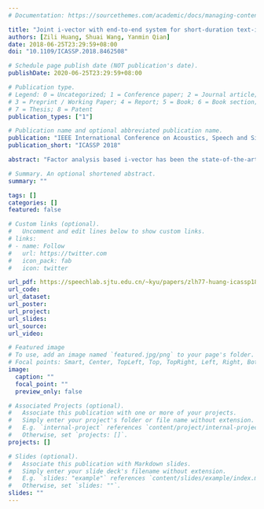 ```yaml
---
# Documentation: https://sourcethemes.com/academic/docs/managing-content/

title: "Joint i-vector with end-to-end system for short-duration text-independent speaker verification"
authors: [Zili Huang, Shuai Wang, Yanmin Qian]
date: 2018-06-25T23:29:59+08:00
doi: "10.1109/ICASSP.2018.8462508"

# Schedule page publish date (NOT publication's date).
publishDate: 2020-06-25T23:29:59+08:00

# Publication type.
# Legend: 0 = Uncategorized; 1 = Conference paper; 2 = Journal article;
# 3 = Preprint / Working Paper; 4 = Report; 5 = Book; 6 = Book section;
# 7 = Thesis; 8 = Patent
publication_types: ["1"]

# Publication name and optional abbreviated publication name.
publication: "IEEE International Conference on Acoustics, Speech and Signal Processing (ICASSP), Calgary, Alberta, Canada, 2018"
publication_short: "ICASSP 2018"

abstract: "Factor analysis based i-vector has been the state-of-the-art method for speaker verification. Recently, researchers propose to build DNN based end-to-end speaker verification systems and achieve comparable performance with i -vector. Since these two methods possess their own property and differ from each other significantly, we explore a framework to integrate these two paradigms together to utilize their complementarity. More specifically, in this paper we develop and compare four methodologies to integrate traditional i -vector into end-to-end systems, including score fusion, embeddings concatenation, transformed concatenation and joint learning. All these approaches achieve significant gains. Moreover, the hard trial selection is performed on the end-to-end architecture which further improves the performance. Experimental results on a text-independent short-duration dataset generated from SRE 2010 reveal that the newly proposed method reduces the EER by relative 31.0% and 28.2% compared to the i-vector and end-to-end baselines respectively."

# Summary. An optional shortened abstract.
summary: ""

tags: []
categories: []
featured: false

# Custom links (optional).
#   Uncomment and edit lines below to show custom links.
# links:
# - name: Follow
#   url: https://twitter.com
#   icon_pack: fab
#   icon: twitter

url_pdf: https://speechlab.sjtu.edu.cn/~kyu/papers/zlh77-huang-icassp18.pdf
url_code:
url_dataset:
url_poster:
url_project:
url_slides:
url_source:
url_video:

# Featured image
# To use, add an image named `featured.jpg/png` to your page's folder. 
# Focal points: Smart, Center, TopLeft, Top, TopRight, Left, Right, BottomLeft, Bottom, BottomRight.
image:
  caption: ""
  focal_point: ""
  preview_only: false

# Associated Projects (optional).
#   Associate this publication with one or more of your projects.
#   Simply enter your project's folder or file name without extension.
#   E.g. `internal-project` references `content/project/internal-project/index.md`.
#   Otherwise, set `projects: []`.
projects: []

# Slides (optional).
#   Associate this publication with Markdown slides.
#   Simply enter your slide deck's filename without extension.
#   E.g. `slides: "example"` references `content/slides/example/index.md`.
#   Otherwise, set `slides: ""`.
slides: ""
---
```

